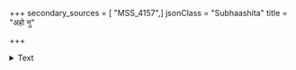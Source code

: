 +++
secondary_sources = [ "MSS_4157",]
jsonClass = "Subhaashita"
title = "अहो नु"

+++

<details><summary>Text</summary>

अहो नु चित्रं पद्मोत्थैर् बद्धास्तन्तुभिरद्रयः।  
अविद्यमाना याविद्या तया सर्वे वशीकृताः॥
</details>
